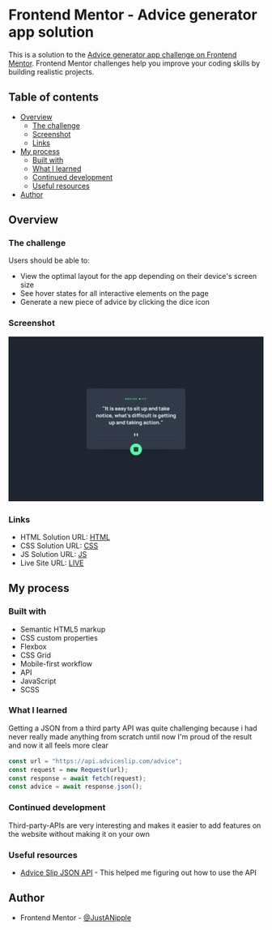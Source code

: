 # Frontend Mentor - Advice generator app solution

This is a solution to the [Advice generator app challenge on Frontend Mentor](https://www.frontendmentor.io/challenges/advice-generator-app-QdUG-13db). Frontend Mentor challenges help you improve your coding skills by building realistic projects.

## Table of contents

- [Overview](#overview)
  - [The challenge](#the-challenge)
  - [Screenshot](#screenshot)
  - [Links](#links)
- [My process](#my-process)
  - [Built with](#built-with)
  - [What I learned](#what-i-learned)
  - [Continued development](#continued-development)
  - [Useful resources](#useful-resources)
- [Author](#author)

## Overview

### The challenge

Users should be able to:

- View the optimal layout for the app depending on their device's screen size
- See hover states for all interactive elements on the page
- Generate a new piece of advice by clicking the dice icon

### Screenshot

![](design/screenshot.png)

### Links

- HTML Solution URL: [HTML](https://github.com/JustANipple/advice-generator-app/blob/master/index.html)
- CSS Solution URL: [CSS](https://github.com/JustANipple/advice-generator-app/blob/master/styles/css/main.css)
- JS Solution URL: [JS](https://github.com/JustANipple/advice-generator-app/blob/master/script/script.js)
- Live Site URL: [LIVE](https://justanipple.github.io/advice-generator-app/)

## My process

### Built with

- Semantic HTML5 markup
- CSS custom properties
- Flexbox
- CSS Grid
- Mobile-first workflow
- API
- JavaScript
- SCSS

### What I learned

Getting a JSON from a third party API was quite challenging because i had never really made anything from scratch until now
I'm proud of the result and now it all feels more clear

```js
const url = "https://api.adviceslip.com/advice";
const request = new Request(url);
const response = await fetch(request);
const advice = await response.json();
```

### Continued development

Third-party-APIs are very interesting and makes it easier to add features on the website without making it on your own

### Useful resources

- [Advice Slip JSON API](https://api.adviceslip.com) - This helped me figuring out how to use the API

## Author

- Frontend Mentor - [@JustANipple](https://www.frontendmentor.io/profile/JustANipple)
